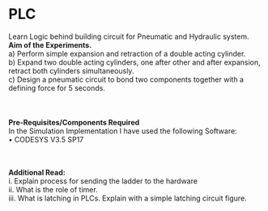 # PLC
Learn Logic behind building circuit for Pneumatic and Hydraulic system.
<b>Aim of the Experiments.<br></b>
a) Perform simple expansion and retraction of a double acting cylinder.<br>
b) Expand two double acting cylinders, one after other and after expansion, retract both cylinders simultaneously.<br>
c) Design a pneumatic circuit to bond two components together with a defining force for 5 seconds.<br><br><br>
<b><br>Pre-Requisites/Components Required<br></b>
In the Simulation Implementation I have used the following Software:<br>
• CODESYS V3.5 SP17<br>

<br><br>
<b>Additional Read:<br></b>
i. Explain process for sending the ladder to the hardware<br>
ii. What is the role of timer.<br>
iii. What is latching in PLCs. Explain with a simple latching circuit figure.<br>
